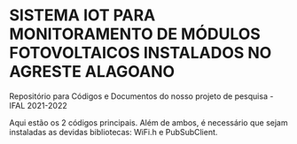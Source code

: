 # SISTEMA IOT PARA MONITORAMENTO DE MÓDULOS FOTOVOLTAICOS INSTALADOS NO AGRESTE ALAGOANO
Repositório para Códigos e Documentos do nosso projeto de pesquisa - IFAL 2021-2022

Aqui estão os 2 códigos principais.
Além de ambos, é necessário que sejam instaladas as devidas bibliotecas: WiFi.h e PubSubClient.



